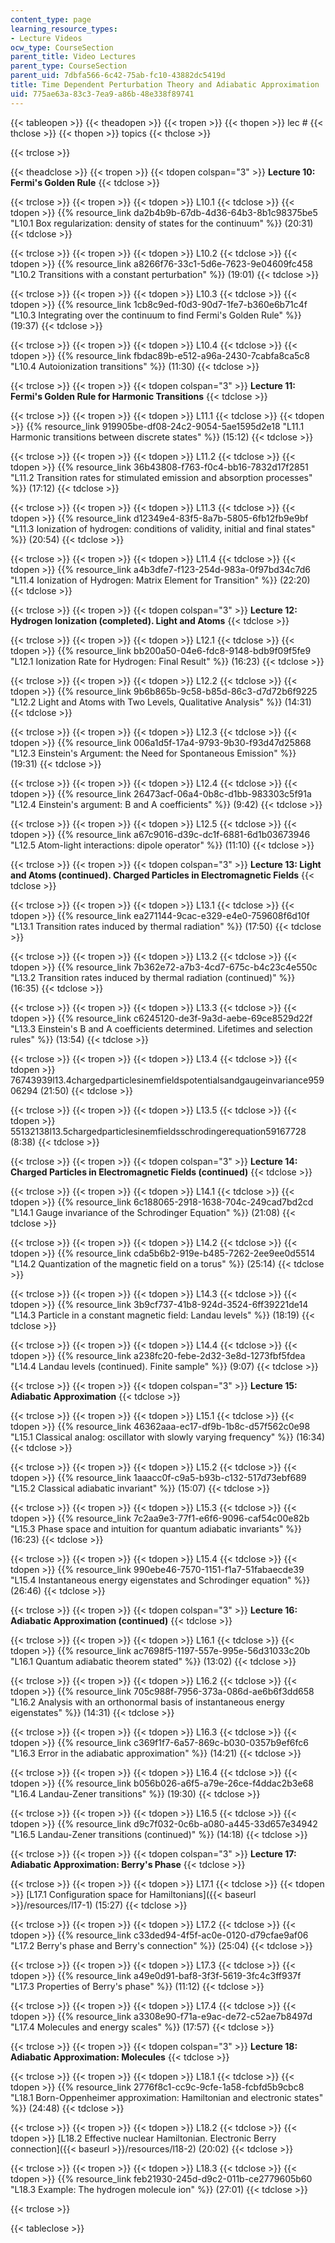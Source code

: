```yaml
---
content_type: page
learning_resource_types:
- Lecture Videos
ocw_type: CourseSection
parent_title: Video Lectures
parent_type: CourseSection
parent_uid: 7dbfa566-6c42-75ab-fc10-43882dc5419d
title: Time Dependent Perturbation Theory and Adiabatic Approximation
uid: 775ae63a-83c3-7ea9-a86b-48e338f89741
---
```


  
{{< tableopen >}}
{{< theadopen >}}
{{< tropen >}}
{{< thopen >}}
lec #
{{< thclose >}}
{{< thopen >}}
topics
{{< thclose >}}

{{< trclose >}}

{{< theadclose >}}
{{< tropen >}}
{{< tdopen colspan="3" >}}
**Lecture 10: Fermi's Golden Rule**
{{< tdclose >}}

{{< trclose >}}
{{< tropen >}}
{{< tdopen >}}
L10.1
{{< tdclose >}}
{{< tdopen >}}
{{% resource_link da2b4b9b-67db-4d36-64b3-8b1c98375be5 "L10.1 Box regularization: density of states for the continuum" %}} (20:31)
{{< tdclose >}}

{{< trclose >}}
{{< tropen >}}
{{< tdopen >}}
L10.2
{{< tdclose >}}
{{< tdopen >}}
{{% resource_link a8266f76-33c1-5d6e-7623-9e04609fc458 "L10.2 Transitions with a constant perturbation" %}} (19:01)
{{< tdclose >}}

{{< trclose >}}
{{< tropen >}}
{{< tdopen >}}
L10.3
{{< tdclose >}}
{{< tdopen >}}
{{% resource_link 1cb8c9ed-f0d3-90d7-1fe7-b360e6b71c4f "L10.3 Integrating over the continuum to find Fermi's Golden Rule" %}} (19:37)
{{< tdclose >}}

{{< trclose >}}
{{< tropen >}}
{{< tdopen >}}
L10.4
{{< tdclose >}}
{{< tdopen >}}
{{% resource_link fbdac89b-e512-a96a-2430-7cabfa8ca5c8 "L10.4 Autoionization transitions" %}} (11:30)
{{< tdclose >}}

{{< trclose >}}
{{< tropen >}}
{{< tdopen colspan="3" >}}
**Lecture 11: Fermi's Golden Rule for Harmonic Transitions**
{{< tdclose >}}

{{< trclose >}}
{{< tropen >}}
{{< tdopen >}}
L11.1
{{< tdclose >}}
{{< tdopen >}}
{{% resource_link 919905be-df08-24c2-9054-5ae1595d2e18 "L11.1 Harmonic transitions between discrete states" %}} (15:12)
{{< tdclose >}}

{{< trclose >}}
{{< tropen >}}
{{< tdopen >}}
L11.2
{{< tdclose >}}
{{< tdopen >}}
{{% resource_link 36b43808-f763-f0c4-bb16-7832d17f2851 "L11.2 Transition rates for stimulated emission and absorption processes" %}} (17:12)
{{< tdclose >}}

{{< trclose >}}
{{< tropen >}}
{{< tdopen >}}
L11.3
{{< tdclose >}}
{{< tdopen >}}
{{% resource_link d12349e4-83f5-8a7b-5805-6fb12fb9e9bf "L11.3 Ionization of hydrogen: conditions of validity, initial and final states" %}} (20:54)
{{< tdclose >}}

{{< trclose >}}
{{< tropen >}}
{{< tdopen >}}
L11.4
{{< tdclose >}}
{{< tdopen >}}
{{% resource_link a4b3dfe7-f123-254d-983a-0f97bd34c7d6 "L11.4 Ionization of Hydrogen: Matrix Element for Transition" %}} (22:20)
{{< tdclose >}}

{{< trclose >}}
{{< tropen >}}
{{< tdopen colspan="3" >}}
**Lecture 12: Hydrogen Ionization (completed). Light and Atoms**
{{< tdclose >}}

{{< trclose >}}
{{< tropen >}}
{{< tdopen >}}
L12.1
{{< tdclose >}}
{{< tdopen >}}
{{% resource_link bb200a50-04e6-fdc8-9148-bdb9f09f5fe9 "L12.1 Ionization Rate for Hydrogen: Final Result" %}} (16:23)
{{< tdclose >}}

{{< trclose >}}
{{< tropen >}}
{{< tdopen >}}
L12.2
{{< tdclose >}}
{{< tdopen >}}
{{% resource_link 9b6b865b-9c58-b85d-86c3-d7d72b6f9225 "L12.2 Light and Atoms with Two Levels, Qualitative Analysis" %}} (14:31)
{{< tdclose >}}

{{< trclose >}}
{{< tropen >}}
{{< tdopen >}}
L12.3
{{< tdclose >}}
{{< tdopen >}}
{{% resource_link 006a1d5f-17a4-9793-9b30-f93d47d25868 "L12.3 Einstein's Argument: the Need for Spontaneous Emission" %}} (19:31)
{{< tdclose >}}

{{< trclose >}}
{{< tropen >}}
{{< tdopen >}}
L12.4
{{< tdclose >}}
{{< tdopen >}}
{{% resource_link 26473acf-06a4-0b8c-d1bb-983303c5f91a "L12.4 Einstein's argument: B and A coefficients" %}} (9:42)
{{< tdclose >}}

{{< trclose >}}
{{< tropen >}}
{{< tdopen >}}
L12.5
{{< tdclose >}}
{{< tdopen >}}
{{% resource_link a67c9016-d39c-dc1f-6881-6d1b03673946 "L12.5 Atom-light interactions: dipole operator" %}} (11:10)
{{< tdclose >}}

{{< trclose >}}
{{< tropen >}}
{{< tdopen colspan="3" >}}
**Lecture 13: Light and Atoms (continued). Charged Particles in Electromagnetic Fields**
{{< tdclose >}}

{{< trclose >}}
{{< tropen >}}
{{< tdopen >}}
L13.1
{{< tdclose >}}
{{< tdopen >}}
{{% resource_link ea271144-9cac-e329-e4e0-759608f6d10f "L13.1 Transition rates induced by thermal radiation" %}} (17:50)
{{< tdclose >}}

{{< trclose >}}
{{< tropen >}}
{{< tdopen >}}
L13.2
{{< tdclose >}}
{{< tdopen >}}
{{% resource_link 7b362e72-a7b3-4cd7-675c-b4c23c4e550c "L13.2 Transition rates induced by thermal radiation (continued)" %}} (16:35)
{{< tdclose >}}

{{< trclose >}}
{{< tropen >}}
{{< tdopen >}}
L13.3
{{< tdclose >}}
{{< tdopen >}}
{{% resource_link c6245120-de3f-9a3d-aebe-69ce8529d22f "L13.3 Einstein's B and A coefficients determined. Lifetimes and selection rules" %}} (13:54)
{{< tdclose >}}

{{< trclose >}}
{{< tropen >}}
{{< tdopen >}}
L13.4
{{< tdclose >}}
{{< tdopen >}}
76743939l13.4chargedparticlesinemfieldspotentialsandgaugeinvariance95906294 (21:50)
{{< tdclose >}}

{{< trclose >}}
{{< tropen >}}
{{< tdopen >}}
L13.5
{{< tdclose >}}
{{< tdopen >}}
55132138l13.5chargedparticlesinemfieldsschrodingerequation59167728 (8:38)
{{< tdclose >}}

{{< trclose >}}
{{< tropen >}}
{{< tdopen colspan="3" >}}
**Lecture 14: Charged Particles in Electromagnetic Fields (continued)**
{{< tdclose >}}

{{< trclose >}}
{{< tropen >}}
{{< tdopen >}}
L14.1
{{< tdclose >}}
{{< tdopen >}}
{{% resource_link 6c188065-2918-1638-704c-249cad7bd2cd "L14.1 Gauge invariance of the Schrodinger Equation" %}} (21:08)
{{< tdclose >}}

{{< trclose >}}
{{< tropen >}}
{{< tdopen >}}
L14.2
{{< tdclose >}}
{{< tdopen >}}
{{% resource_link cda5b6b2-919e-b485-7262-2ee9ee0d5514 "L14.2 Quantization of the magnetic field on a torus" %}} (25:14)
{{< tdclose >}}

{{< trclose >}}
{{< tropen >}}
{{< tdopen >}}
L14.3
{{< tdclose >}}
{{< tdopen >}}
{{% resource_link 3b9cf737-41b8-924d-3524-6ff39221de14 "L14.3 Particle in a constant magnetic field: Landau levels" %}} (18:19)
{{< tdclose >}}

{{< trclose >}}
{{< tropen >}}
{{< tdopen >}}
L14.4
{{< tdclose >}}
{{< tdopen >}}
{{% resource_link a238fc20-febe-2d32-3e8d-1273fbf5fdea "L14.4 Landau levels (continued). Finite sample" %}} (9:07)
{{< tdclose >}}

{{< trclose >}}
{{< tropen >}}
{{< tdopen colspan="3" >}}
**Lecture 15: Adiabatic Approximation**
{{< tdclose >}}

{{< trclose >}}
{{< tropen >}}
{{< tdopen >}}
L15.1
{{< tdclose >}}
{{< tdopen >}}
{{% resource_link 46362aaa-ec17-df9b-1b8c-d57f562c0e98 "L15.1 Classical analog: oscillator with slowly varying frequency" %}} (16:34)
{{< tdclose >}}

{{< trclose >}}
{{< tropen >}}
{{< tdopen >}}
L15.2
{{< tdclose >}}
{{< tdopen >}}
{{% resource_link 1aaacc0f-c9a5-b93b-c132-517d73ebf689 "L15.2 Classical adiabatic invariant" %}} (15:07)
{{< tdclose >}}

{{< trclose >}}
{{< tropen >}}
{{< tdopen >}}
L15.3
{{< tdclose >}}
{{< tdopen >}}
{{% resource_link 7c2aa9e3-77f1-e6f6-9096-caf54c00e82b "L15.3 Phase space and intuition for quantum adiabatic invariants" %}} (16:23)
{{< tdclose >}}

{{< trclose >}}
{{< tropen >}}
{{< tdopen >}}
L15.4
{{< tdclose >}}
{{< tdopen >}}
{{% resource_link 990ebe46-7570-1151-f1a7-51fabaecde39 "L15.4 Instantaneous energy eigenstates and Schrodinger equation" %}} (26:46)
{{< tdclose >}}

{{< trclose >}}
{{< tropen >}}
{{< tdopen colspan="3" >}}
**Lecture 16: Adiabatic Approximation (continued)**
{{< tdclose >}}

{{< trclose >}}
{{< tropen >}}
{{< tdopen >}}
L16.1
{{< tdclose >}}
{{< tdopen >}}
{{% resource_link ac7698f5-1197-557e-995e-56d31033c20b "L16.1 Quantum adiabatic theorem stated" %}} (13:02)
{{< tdclose >}}

{{< trclose >}}
{{< tropen >}}
{{< tdopen >}}
L16.2
{{< tdclose >}}
{{< tdopen >}}
{{% resource_link 705c988f-7956-373a-086d-ae6b6f3dd658 "L16.2 Analysis with an orthonormal basis of instantaneous energy eigenstates" %}} (14:31)
{{< tdclose >}}

{{< trclose >}}
{{< tropen >}}
{{< tdopen >}}
L16.3
{{< tdclose >}}
{{< tdopen >}}
{{% resource_link c369f1f7-6a57-869c-b030-0357b9ef6fc6 "L16.3 Error in the adiabatic approximation" %}} (14:21)
{{< tdclose >}}

{{< trclose >}}
{{< tropen >}}
{{< tdopen >}}
L16.4
{{< tdclose >}}
{{< tdopen >}}
{{% resource_link b056b026-a6f5-a79e-26ce-f4ddac2b3e68 "L16.4 Landau-Zener transitions" %}} (19:30)
{{< tdclose >}}

{{< trclose >}}
{{< tropen >}}
{{< tdopen >}}
L16.5
{{< tdclose >}}
{{< tdopen >}}
{{% resource_link d9c7f032-0c6b-a080-a445-33d657e34942 "L16.5 Landau-Zener transitions (continued)" %}} (14:18)
{{< tdclose >}}

{{< trclose >}}
{{< tropen >}}
{{< tdopen colspan="3" >}}
**Lecture 17: Adiabatic Approximation: Berry's Phase**
{{< tdclose >}}

{{< trclose >}}
{{< tropen >}}
{{< tdopen >}}
L17.1
{{< tdclose >}}
{{< tdopen >}}
[L17.1 Configuration space for Hamiltonians]({{< baseurl >}}/resources/l17-1) (15:27)
{{< tdclose >}}

{{< trclose >}}
{{< tropen >}}
{{< tdopen >}}
L17.2
{{< tdclose >}}
{{< tdopen >}}
{{% resource_link c33ded94-4f5f-ac0e-0120-d79cfae9af06 "L17.2 Berry's phase and Berry's connection" %}} (25:04)
{{< tdclose >}}

{{< trclose >}}
{{< tropen >}}
{{< tdopen >}}
L17.3
{{< tdclose >}}
{{< tdopen >}}
{{% resource_link a49e0d91-baf8-3f3f-5619-3fc4c3ff937f "L17.3 Properties of Berry's phase" %}} (11:12)
{{< tdclose >}}

{{< trclose >}}
{{< tropen >}}
{{< tdopen >}}
L17.4
{{< tdclose >}}
{{< tdopen >}}
{{% resource_link a3308e90-f71a-e9ac-de72-c52ae7b8497d "L17.4 Molecules and energy scales" %}} (17:57)
{{< tdclose >}}

{{< trclose >}}
{{< tropen >}}
{{< tdopen colspan="3" >}}
**Lecture 18: Adiabatic Approximation: Molecules**
{{< tdclose >}}

{{< trclose >}}
{{< tropen >}}
{{< tdopen >}}
L18.1
{{< tdclose >}}
{{< tdopen >}}
{{% resource_link 2776f8c1-cc9c-9cfe-1a58-fcbfd5b9cbc8 "L18.1 Born-Oppenheimer approximation: Hamiltonian and electronic states" %}} (24:48)
{{< tdclose >}}

{{< trclose >}}
{{< tropen >}}
{{< tdopen >}}
L18.2
{{< tdclose >}}
{{< tdopen >}}
[L18.2 Effective nuclear Hamiltonian. Electronic Berry connection]({{< baseurl >}}/resources/l18-2) (20:02)
{{< tdclose >}}

{{< trclose >}}
{{< tropen >}}
{{< tdopen >}}
L18.3
{{< tdclose >}}
{{< tdopen >}}
{{% resource_link feb21930-245d-d9c2-011b-ce2779605b60 "L18.3 Example: The hydrogen molecule ion" %}} (27:01)
{{< tdclose >}}

{{< trclose >}}

{{< tableclose >}}